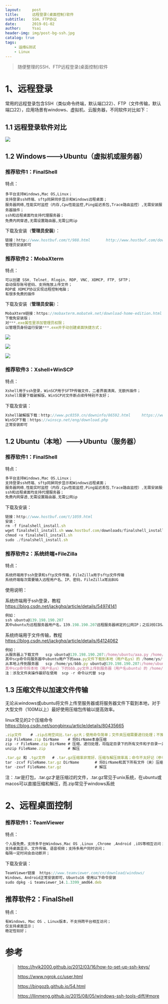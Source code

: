 ```yaml
---
layout:     post
title:      远程登录(桌面控制)软件
subtitle:   SSH、FTP协议
date:       2019-01-02
author:     Ysai
header-img: img/post-bg-ssh.jpg
catalog: true
tags:
    - 运维&测试
    - Linux
---
```


>随便整理的SSH、FTP远程登录(桌面控制)软件

# 1、远程登录

​       常用的远程登录包含SSH（类似命令终端，默认端口22）、FTP（文件传输，默认端口22），应用场景有windows、虚拟机、云服务器，不同软件对比如下：

## 1.1  远程登录软件对比

![](https://ws1.sinaimg.cn/large/e669e01fgy1g0ac1l0n1xj20p90nzdhu.jpg)

## 1.2 Windows--->Ubuntu（虚拟机或服务器）

### 推荐软件1：**FinalShell**

特点：

```
多平台支持Windows,Mac OS,Linux；
支持登录ssh终端、sftp同屏同步显示和Windows远程桌面；
服务器网络,性能实时监控（内存,Cpu性能监控,Ping延迟丢包,Trace路由监控）,无需安装服务器插件；
ssh和远程桌面均支持代理服务器；
免费内网穿透,无需设置路由器,无需公网ip
```

下载及安装（**管理员安装**）：

```javascript
链接：http://www.hostbuf.com/t/988.html       http://www.hostbuf.com/downloads/finalshell_install.exe 
管理员安装即可 
```

### 推荐软件2：**MobaXterm**

特点：

```javascript
可以创建 SSH, Telnet, Rlogin, RDP, VNC, XDMCP, FTP, SFTP； 
自动保存账号密码、支持拖放上传文件； 
RDP或 XDMCP协议实现远程控制电脑； 
有很多免费的插件 
```

下载及安装（**管理员安装**）：

```javascript
MobaXterm链接：https://mobaxterm.mobatek.net/download-home-edition.html 
下载免安装版； 
对***.exe属性里添加管理员权限； 
以管理员身份运行安装***.exe并手动创建桌面快捷方式； 
```

![](https://ws1.sinaimg.cn/mw690/e669e01fgy1g0ac2zt7uyj20eq049mx6.jpg)

![](https://ws1.sinaimg.cn/large/e669e01fgy1g0ac391umnj20k001e0sq.jpg)

![](https://ws1.sinaimg.cn/mw690/e669e01fgy1g0ac44t4j3j20ha0lnta0.jpg)

### 推荐软件3：**Xshell+WinSCP**

特点：

```javascript
Xshell用于ssh登录，WinSCP用于SFTP传输文件，二者界面清爽、无额外插件；
Xshell需要下载破解版、WinSCP对文件断点续传特别不友好；
```

下载及安装：

```javascript
Xshell破解版下载：http://www.pc0359.cn/downinfo/86592.html     https://www.7down.com/s/xshell/ 
WinSCP下载：https://winscp.net/eng/download.php 
正常安装即可 
```



## 1.2 Ubuntu（本地）--->Ubuntu（服务器）

### 推荐软件1：**FinalShell**

特点：

```javascript
多平台支持Windows,Mac OS,Linux； 
支持登录ssh终端、sftp同屏同步显示和Windows远程桌面； 
服务器网络,性能实时监控（内存,Cpu性能监控,Ping延迟丢包,Trace路由监控）,无需安装服务器插件； 
ssh和远程桌面均支持代理服务器； 
免费内网穿透,无需设置路由器,无需公网ip 
```

下载及安装：

```javascript
链接：http://www.hostbuf.com/t/1059.html 
安装： 
rm -f finalshell_install.sh  
wget finalshell_install.sh www.hostbuf.com/downloads/finalshell_install.sh 
chmod +x finalshell_install.sh 
sudo ./finalshell_install.sh 
```

### 推荐软件2：**系统终端+FileZilla**

特点：

```javascript
系统终端用于ssh登录和sftp文件传输，FileZilla用于sftp文件传输 
系统终端每次需要输入远程用户名、IP、密码，FileZilla常出BUG 
```

使用说明：

系统终端用于ssh登录，教程  <https://blog.csdn.net/jackghq/article/details/54974141>

```javascript
例如： 
ssh ubuntu@139.198.190.207 
其中ubuntu为远程服务器用户名，139.198.190.207远程服务器绑定的公网IP；之后对ECDSA key选择yes；输入远程服务器的用户密码即可。
```



系统终端用于文件传输，教程  <https://blog.csdn.net/jackghq/article/details/64124062>

```javascript
例如： 
从服务器上下载文件   scp ubuntu@139.198.190.207:/home/ubuntu/aaa.py /home/ys/temp 
其中scp命令将服务器中ubuntu用户下的aaa.py文件下载到本地（用户名ys）的 /home/ys/temp文件夹下 
从本地上传到服务器   scp /home/ys/bbb.py ubuntu@139.198.190.207:/home/ubuntu/temp 
其中scp命令将本地（用户名ys）下的bbb.py文件上传到服务器（用户名ubuntu）的 /home/ubuntu/temp文件夹下 
注：涉及文件夹操作最好在使用  scp -r 命令以代替 scp 
```

## 1.3 压缩文件以加速文件传输

无论从windows或ubuntu将文件上传至服务器或将服务器文件下载到本地，对于大型文件（100M以上）最好使用压缩包传输以提高效率。

linux常见的2个压缩命令  <https://blog.csdn.net/songbinxu/article/details/80435665>

```javascript
.zip文件    # .zip占用空间比.tar.gz大；使用命令简单；文件夹压缩需要递归处理；不推荐使用 
zip FileName.zip DirName    # 将DirName本身压缩 
zip -r FileName.zip DirName # 压缩，递归处理，将指定目录下的所有文件和子目录一并压缩 
unzip FileName.zip          # 解压 
```



```javascript
.tar.gz 和 .tgz文件   # .tar.gz压缩率非常好、压缩与解压效率高；命令不太好记（参考键盘布局记忆）；推荐 
tar -zcvf FileName.tar.gz DirName       # 将DirName和其下所有文件（夹）压缩 
tar -zxvf FileName.tar.gz               # 解压 
```

注：.tar是打包，.tar.gz才是压缩过的文件，.tar.gz常见于unix系统，在ubuntu或macos可以直接压缩和解压，而.zip常见于windows系统

# 2、远程桌面控制

### 推荐软件1：**TeamViewer** 

特点：

```javascript
个人版免费，支持多平台Windows,Mac OS ,Linux ,Chrome ,Android ,iOS等相互访问； 
支持桌面显示、文件传输、语音视频；支持多用户同时访问； 
每隔一定时间会自动断开； 
```

下载及安装：

```javascript
TeamViewer链接  https://www.teamviewer.com/cn/download/windows/ 
Windows、Android正常安装即可，Ubuntu16 使用以下命令安装    
sudo dpkg -i teamviewer_14.1.3399_amd64.deb 
```



## 推荐软件2：**FinalShell**

特点：

```javascript
有Windows、Mac OS 、Linux版本，不支持跨平台相互访问； 
仅支持桌面显示； 
稳定性较好； 
```

# 参考

> <https://hyjk2000.github.io/2012/03/16/how-to-set-up-ssh-keys/>
>
> <https://www.ngrok.cc/user.html>
>
> <https://bingozb.github.io/54.html>
>
> <https://llinmeng.github.io/2015/08/05/windows-ssh-tools-diff/#more>

